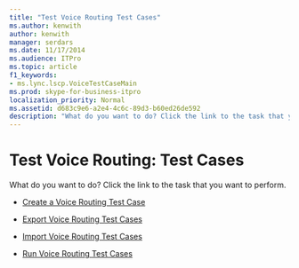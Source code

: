 ```yaml
---
title: "Test Voice Routing Test Cases"
ms.author: kenwith
author: kenwith
manager: serdars
ms.date: 11/17/2014
ms.audience: ITPro
ms.topic: article
f1_keywords:
- ms.lync.lscp.VoiceTestCaseMain
ms.prod: skype-for-business-itpro
localization_priority: Normal
ms.assetid: d683c9e6-a2e4-4c6c-89d3-b60ed26de592
description: "What do you want to do? Click the link to the task that you want to perform."
---
```


# Test Voice Routing: Test Cases
 
What do you want to do? Click the link to the task that you want to perform.
  
- [Create a Voice Routing Test Case](http://technet.microsoft.com/library/43a07a5b-2f20-462a-81e5-d628c18391e0.aspx)
    
- [Export Voice Routing Test Cases](http://technet.microsoft.com/library/489ac472-1a35-4755-b390-48f7cdf31e94.aspx)
    
- [Import Voice Routing Test Cases](http://technet.microsoft.com/library/6546e24c-9ad2-428b-92b2-63948ed0f884.aspx)
    
- [Run Voice Routing Test Cases](http://technet.microsoft.com/library/fb4d32df-b9ea-4944-8cd7-a6102c78c465.aspx)
    
 

